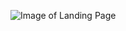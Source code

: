 ![Image of Landing Page](https://lh3.googleusercontent.com/eZGcQ3kpMsnNA86F6xIS_yN_z4uN8HN-ullW9O9Sl2wjl38elD7B3MQVp-qUvGuEUEZX_2bar2l2YeHQtnLChgUUGQhk8p02Wbmn8wub0OpRXdO5BJ91L2s8qYiV6P1lb135VvSl1LRdKCGUpx3bGL9lPq9ij_kz8iL0drzk0u1ggG8m7wq6EuF3qk2yXC_ks06tkYLn171_hMH_MwSs55xcFxKh9HclcmfVgZocDoY64Ukfl0g_pRcYhAaeY7N0K95ru41qVib5E_4r7XMnaO-tcEHuvkp0K9JgZtmGNLy_wSsgfX3S4sSXrVw5jymuUd8yBZac2PMIFZrM-2NYPm5W91K77Q1nLyJObn7eXiC0706pIP4UbXKwwbEC_bNeoVMJpo62DCrsxu1JE8S8RxCFvhGFdOb9KsixIAtyp1P4MsOboj7ACS5jc7EoV7t5F9QAG4ki9YqtYuXwd9yThreQETo_nvvz8GCrgDzUpkLxea9Ah3q6vVxt9ckCBDeAf0S_HUIOSEnqsYBBSg9ztOaRGMvgua77vVbJt0ANRT84hX3SDWWjlv5kJnY8p2ekwWjkMQjkz2mJkAtq7ANGHvXuoQmwXKnzYBeMweWjL7pk8SYCz_d7JP82Abhx9gcPkmM8p_V7u-BaIFrSgFs6Ay9BiGUllR_f5UB6IEf4yYAPLAv1hXADlfcEvLwCHHPArST9omSSH5iKbrukfWkU_QjV=w1740-h908-no)
